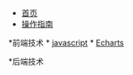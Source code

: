 <!-- docs/_sidebar.md -->

* [首页](/)
* [操作指南](guide)

*前端技术
    * [javascript](web/JS)
    * [Echarts](web/Ec)



*后端技术